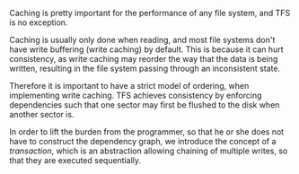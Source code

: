 Caching is pretty important for the performance of any file system, and TFS is no exception.

Caching is usually only done when reading, and most file systems don't have write buffering (write caching) by default. This is because it can hurt consistency, as write caching may reorder the way that the data is being written, resulting in the file system passing through an inconsistent state.

Therefore it is important to have a strict model of ordering, when implementing write caching. TFS achieves consistency by enforcing dependencies such that one sector may first be flushed to the disk when another sector is.

In order to lift the burden from the programmer, so that he or she does not have to construct the dependency graph, we introduce the concept of a _transaction_, which is an abstraction allowing chaining of multiple writes, so that they are executed sequentially.
